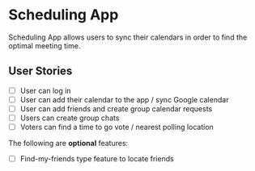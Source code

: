 # Scheduling App

Scheduling App allows users to sync their calendars in order to find the optimal meeting time.


## User Stories

* [ ] User can log in
* [ ] User can add their calendar to the app / sync Google calendar
* [ ] User can add friends and create group calendar requests
* [ ] Users can create group chats
* [ ] Voters can find a time to go vote / nearest polling location

The following are **optional** features:
* [ ] Find-my-friends type feature to locate friends

